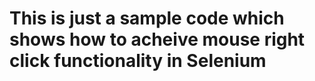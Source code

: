 # This is just a sample code which shows how to acheive mouse right click functionality in Selenium
